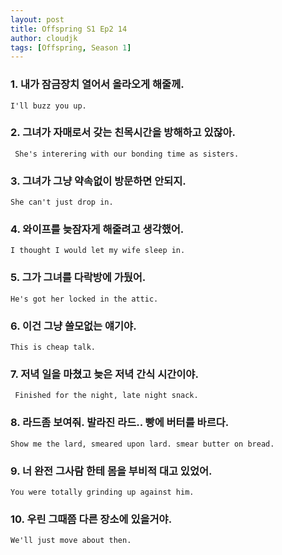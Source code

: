 ```yaml
---
layout: post
title: Offspring S1 Ep2 14
author: cloudjk
tags: [Offspring, Season 1]
---
```


### 1. 내가 잠금장치 열어서 올라오게 해줄께.
    I'll buzz you up.

### 2. 그녀가 자매로서 갖는 친목시간을 방해하고 있잖아.
     She's interering with our bonding time as sisters.

### 3. 그녀가 그냥 약속없이 방문하면 안되지.
    She can't just drop in.

### 4. 와이프를 늦잠자게 해줄려고 생각했어.
    I thought I would let my wife sleep in.

### 5. 그가 그녀를 다락방에 가뒀어. 
    He's got her locked in the attic.

### 6. 이건 그냥 쓸모없는 얘기야.
    This is cheap talk.

### 7. 저녁 일을 마쳤고 늦은 저녁 간식 시간이야.
     Finished for the night, late night snack.

### 8. 라드좀 보여줘. 발라진 라드.. 빵에 버터를 바르다.
    Show me the lard, smeared upon lard. smear butter on bread.

### 9. 너 완전 그사람 한테 몸을 부비적 대고 있었어. 
    You were totally grinding up against him.

### 10. 우린 그때쯤 다른 장소에 있을거야.
    We'll just move about then.